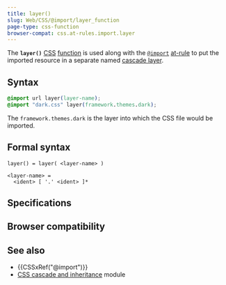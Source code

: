 ```yaml
---
title: layer()
slug: Web/CSS/@import/layer_function
page-type: css-function
browser-compat: css.at-rules.import.layer
---
```




The **`layer()`** [CSS](/Web/CSS) [function](/Web/CSS/CSS_Functions) is used along with the [`@import`](/Web/CSS/@import) [at-rule](/Web/CSS/At-rule) to put the imported resource in a separate named [cascade layer](/Web/CSS/@layer).

## Syntax

```css
@import url layer(layer-name);
@import "dark.css" layer(framework.themes.dark);
```

The `framework.themes.dark` is the layer into which the CSS file would be imported.

## Formal syntax

```plain
layer() = layer( <layer-name> )

<layer-name> =
  <ident> [ '.' <ident> ]*
```

## Specifications



## Browser compatibility



## See also

- {{CSSxRef("@import")}}
- [CSS cascade and inheritance](/Web/CSS/CSS_cascade) module
